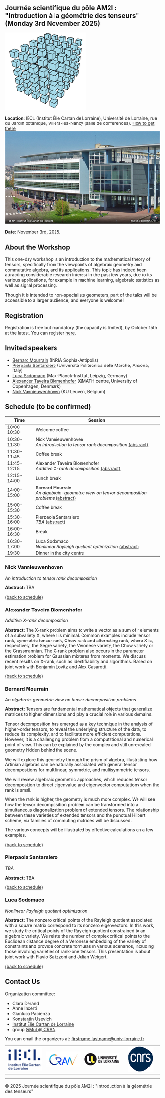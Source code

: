 ## Journée scientifique du pôle AM2I : "Introduction à la géométrie des tenseurs" (Monday 3rd November 2025)

![tenseur](tenseur.png)

**Location**: IECL (Institut Élie Cartan de Lorraine), Université de Lorraine, rue du Jardin botanique, Villers-lès-Nancy (salle de conférences).  [How to get there](https://www.openstreetmap.org/?#map=19/48.665865/6.159937)
![photo-iecl](IECL.jpg)


**Date**: November 3rd, 2025.

## About the Workshop
This one-day workshop is an introduction to the mathematical theory of tensors, specifically from the viewpoints of algebraic geometry and commutative algebra, and its applications. 
This topic has indeed been attracting considerable research interest in the past few years, due to its various applications, for example in machine learning, algebraic statistics as well as signal processing. 

Though it is intended to non-specialists geometers, part of the talks will be accessible to a larger audience, and everyone is welcome!

## Registration
Registration is free but mandatory (the capacity is limited), by October 15th at the latest.
You can register [here](https://enquetes.univ-lorraine.fr/index.php/417547?lang=fr).

## Invited speakers
- [Bernard Mourrain](https://www-sop.inria.fr/members/Bernard.Mourrain/) (INRIA Sophia-Antipolis)
- [Pierpaola Santarsiero](https://pierpaolasantarsiero.wixsite.com/pierpaola) (Università Politecnica delle Marche, Ancona, Italy)
- [Luca Sodomaco](https://sites.google.com/view/luca-sodomaco/home) (Max-Planck-Institut, Leipzig, Germany)
- [Alexander Taveira Blomenhofer](https://a44l.github.io/) (QMATH centre, University of Copenhagen, Denmark)
- [Nick Vannieuwenhoven](https://people.cs.kuleuven.be/~nick.vannieuwenhoven/) (KU Leuven, Belgium)

<a name="mon"></a>
## Schedule (to be confirmed)

| **Time**         | **Session**                             |
|-----------------------|-----------------------------------------|
| 10:00-10:30      | Welcome coffee                        |
| 10:30-11:30      | Nick Vannieuwenhoven <br> *An introduction to tensor rank decomposition*  [(abstract)](#nick-vannieuwenhoven)  |
| 11:30-11:45      | Coffee break          |
| 11:45-12:15      | Alexander Taveira Blomenhofer <br> *Additive X-rank decomposition* [(abstract)](#alexander-taveira-blomenhofer)              |
| 12:15-14:00      | Lunch break          |
| 14:00-15:00      | Bernard Mourrain  <br> *An algebraic-geometric view on tensor decomposition problems* [(abstract)](#bernard-mourrain)  |
| 15:00-15:30      | Coffee break                            |
| 15:30-16:00      | Pierpaola Santarsiero <br> *TBA* [(abstract)](#pierpaola-santarsiero)  |
| 16:00-16:30      | Break                               |
| 16:30-17:00      | Luca Sodomaco <br> *Nonlinear Rayleigh quotient optimization*      [(abstract)](#luca-sodomaco)        |
| 19:30            | Dinner in the city centre |

### Nick Vannieuwenhoven
*An introduction to tensor rank decomposition*

**Abstract:** TBA

[(back to schedule)](#mon)

### Alexander Taveira Blomenhofer
*Additive X-rank decomposition*

**Abstract:** The X-rank problem aims to write a vector as a sum of r elements of a subvariety X, where r is minimal. Common examples include tensor rank, symmetric tensor rank, Chow rank and alternating rank, where X is, respectively, the Segre variety, the Veronese variety, the Chow variety or the Grassmannian. The X-rank problem also occurs in the parameter estimation problem for Gaussian mixtures from moments. We discuss recent results on X-rank, such as identifiability and algorithms. Based on joint work with Benjamin Lovitz and Alex Casarotti. 

[(back to schedule)](#mon)

### Bernard Mourrain
*An algebraic-geometric view on tensor decomposition problems*

**Abstract:** Tensors are fundamental mathematical objects that generalize matrices to higher dimensions and play a crucial role in various domains. 

Tensor decomposition has emerged as a key technique in the analysis of higher-order tensors, to reveal the underlying structure of the data, 
to reduce its complexity, and to facilitate more efficient computations. However, it is a challenging problem from a computational and numerical point of view.
This can be explained by the complex and still unrevealed geometry hidden behind the scene.


We will explore this geometry through the prism of algebra, illustrating how Artinian algebras can be naturally associated with general tensor decompositions for multilinear, symmetric, and multisymmetric tensors. 

We will review algebraic geometric approaches, which reduces tensor decomposition to direct eigenvalue and eigenvector computations when the rank is small.

When the rank is higher, the geometry is much more complex. We will see how the tensor decomposition problem can be transformed into a simultaneous diagonalization problem of extended tensors. The relationship between these varieties of extended tensors and the punctual Hilbert scheme, via families of commuting matrices will be discussed.

The various concepts will be illustrated by effective calculations on a few examples.

[(back to schedule)](#mon)
 
### Pierpaola Santarsiero
*TBA*

**Abstract:** TBA

[(back to schedule)](#mon)

### Luca Sodomaco
*Nonlinear Rayleigh quotient optimization*

**Abstract:** The nonzero critical points of the Rayleigh quotient associated with a square matrix correspond to its nonzero eigenvectors. In this work, we study the critical points of the Rayleigh quotient constrained to an algebraic variety. We relate the number of complex critical points to the Euclidean distance degree of a Veronese embedding of the variety of constraints and provide concrete formulas in various scenarios, including those involving varieties of rank-one tensors. This presentation is about joint work with Flavio Salizzoni and Julian Weigert.

[(back to schedule)](#mon)





## Contact Us

Organization committee: 
 - Clara Derand
 - Anne Incerti
 - Gianluca Pacienza
 - Konstantin Usevich
 - [Institut Élie Cartan de Lorraine](https://iecl.univ-lorraine.fr/) 
 - group [SiMul @ CRAN](https://cran-simul.github.io/).

You can email the organizers at: [firstname.lastname@univ-lorraine.fr](firstname.lastname@univ-lorraine.fr)


<table width="100%" cellspacing="0" cellpadding="0" border="0" style="border-collapse: collapse; border: none;">
  <tr>
    <td align="center" width="25%">
      <img src="logo_iecl.png" alt="IECL" style="max-width: 100%; height: auto;" />
    </td>
    <td align="center" width="25%">
      <img src="Logo_CRAN.jpg" alt="CRAN" style="max-width: 100%; height: auto;" />
    </td>
    <td align="center" width="25%">
      <img src="LOGO_UL.png" alt="UL" style="max-width: 100%; height: auto;" />
    </td>
    <td align="center" width="25%">
      <img src="Logo_CNRS.png" alt="CNRS" style="max-width: 100%; height: auto;" />
    </td>
  </tr>
</table>



---

&copy; 2025 Journée scientifique du pôle AM2I : "Introduction à la géométrie des tenseurs"

